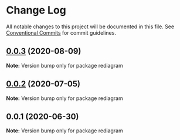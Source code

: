 # Change Log

All notable changes to this project will be documented in this file.
See [Conventional Commits](https://conventionalcommits.org) for commit guidelines.

## [0.0.3](https://github.com/kamiazya/rediagram/compare/rediagram@0.0.2...rediagram@0.0.3) (2020-08-09)

**Note:** Version bump only for package rediagram





## [0.0.2](https://github.com/kamiazya/rediagram/compare/rediagram@0.0.1...rediagram@0.0.2) (2020-07-05)

**Note:** Version bump only for package rediagram





## 0.0.1 (2020-06-30)

**Note:** Version bump only for package rediagram
